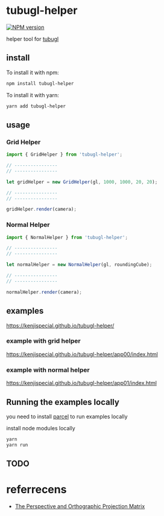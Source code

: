 # tubugl-helper

[![NPM version][npm-image]][npm-url] 

helper tool for [tubugl](https://github.com/kenjiSpecial/tubugl)

## install

To install it with npm:

```sh
npm install tubugl-helper
```

To install it with yarn:

```sh
yarn add tubugl-helper
```

## usage

### Grid Helper

```js
import { GridHelper } from 'tubugl-helper';

// ----------------
// ----------------

let gridHelper = new GridHelper(gl, 1000, 1000, 20, 20);

// ----------------
// ----------------

gridHelper.render(camera);
```

### Normal Helper
```js
import { NormalHelper } from 'tubugl-helper';

// ----------------
// ----------------

let normalHelper = new NormalHelper(gl, roundingCube);

// ----------------
// ----------------

normalHelper.render(camera);
```

## examples

https://kenjispecial.github.io/tubugl-helper/

### example with grid helper

https://kenjispecial.github.io/tubugl-helper/app00/index.html

### example with normal helper

https://kenjispecial.github.io/tubugl-helper/app01/index.html

## Running the examples locally

you need to install [parcel](https://github.com/parcel-bundler/parcel) to run examples locally

install node modules locally

```sh
yarn
yarn run
```

## TODO


[npm-image]: https://img.shields.io/npm/v/tubugl-helper.svg?style=flat-square
[npm-url]: https://www.npmjs.com/package/tubugl-helper 

# referrecens

- [The Perspective and Orthographic Projection Matrix](https://www.scratchapixel.com/lessons/3d-basic-rendering/perspective-and-orthographic-projection-matrix/building-basic-perspective-projection-matrix)